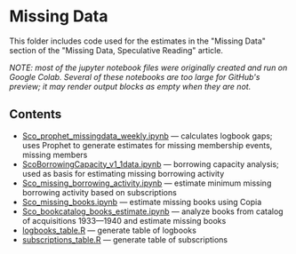 # Missing Data

This folder includes code used for the estimates in the "Missing Data" section of the "Missing Data, Speculative Reading" article.

*NOTE: most of the jupyter notebook files were originally created and run on Google Colab. Several of these notebooks are too large for GitHub's preview; it may render output blocks as empty when they are not.*

## Contents

- [Sco_prophet_missingdata_weekly.ipynb](Sco_prophet_missingdata_weekly.ipynb) — calculates logbook gaps; uses Prophet to generate estimates for missing membership events, missing members
- [ScoBorrowingCapacity_v1_1data.ipynb](ScoBorrowingCapacity_v1_1data.ipynb) — borrowing capacity analysis; used as basis for estimating missing borrowing activity
- [Sco_missing_borrowing_activity.ipynb](Sco_missing_borrowing_activity.ipynb) — estimate minimum missing borrowing activity based on subscriptions
- [Sco_missing_books.ipynb](Sco_missing_books.ipynb) — estimate missing books using Copia
- [Sco_bookcatalog_books_estimate.ipynb](Sco_bookcatalog_books_estimate.ipynb) — analyze books from catalog of acquisitions 1933—1940 and estimate missing books
- [logbooks_table.R](logbooks_table.R) — generate table of logbooks
- [subscriptions_table.R](subscriptions_table.R) — generate table of subscriptions